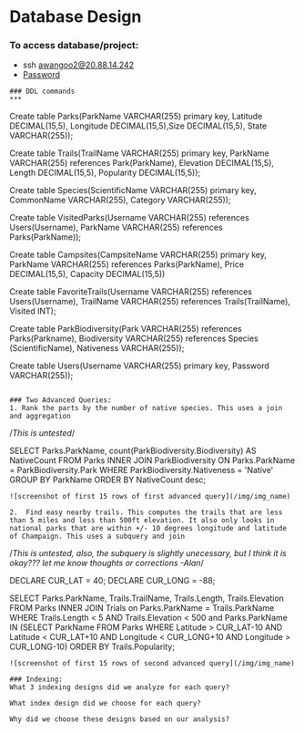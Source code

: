 
# Database Design

### To access database/project: 
* ssh awangoo2@20.88.14.242
* [Password](https://www.youtube.com/watch?v=dQw4w9WgXcQ) 

```
### DDL commands
***
```
Create table Parks(ParkName VARCHAR(255) primary key, Latitude DECIMAL(15,5), Longitude DECIMAL(15,5),Size DECIMAL(15,5), State VARCHAR(255));

Create table Trails(TrailName VARCHAR(255) primary key, ParkName VARCHAR(255) references Park(ParkName), Elevation DECIMAL(15,5), Length DECIMAL(15,5), Popularity DECIMAL(15,5));

Create table Species(ScientificName VARCHAR(255) primary key, CommonName VARCHAR(255), Category VARCHAR(255));

Create table VisitedParks(Username VARCHAR(255) references Users(Username), ParkName VARCHAR(255) references Parks(ParkName));

Create table Campsites(CampsiteName VARCHAR(255) primary key, ParkName VARCHAR(255) references Parks(ParkName), Price DECIMAL(15,5), Capacity DECIMAL(15,5))

Create table FavoriteTrails(Username VARCHAR(255) references Users(Username), TrailName VARCHAR(255) references Trails(TrailName), Visited INT);

Create table ParkBiodiversity(Park VARCHAR(255) references Parks(Parkname), Biodiversity VARCHAR(255) references Species (ScientificName), Nativeness VARCHAR(255));

Create table Users(Username VARCHAR(255) primary key, Password VARCHAR(255));
```

### Two Advanced Queries: 
1. Rank the parts by the number of native species. This uses a join and aggregation
```
/*This is untested*/

SELECT Parks.ParkName, count(ParkBiodiversity.Biodiversity) AS NativeCount 
FROM Parks INNER JOIN ParkBiodiversity ON Parks.ParkName = ParkBiodiversity.Park 
WHERE ParkBiodiversity.Nativeness = 'Native' 
GROUP BY ParkName 
ORDER BY NativeCount desc;


```
![screenshot of first 15 rows of first advanced query](/img/img_name)

2.  Find easy nearby trails. This computes the trails that are less than 5 miles and less than 500ft elevation. It also only looks in national parks that are within +/- 10 degrees longitude and latitude of Champaign. This uses a subquery and join
```
/*This is untested, also, the subquery is slightly unecessary, but I think it is okay??? let me know thoughts or corrections -Alan*/

DECLARE CUR_LAT = 40;
DECLARE CUR_LONG = -88;

SELECT Parks.ParkName, Trails.TrailName, Trails.Length, Trails.Elevation
FROM Parks INNER JOIN Trials on Parks.ParkName = Trails.ParkName
WHERE Trails.Length < 5 AND Trails.Elevation < 500 and Parks.ParkName IN 
	(SELECT ParkName FROM Parks WHERE Latitude > CUR_LAT-10 AND Latitude < 	CUR_LAT+10 AND Longitude < CUR_LONG+10 AND Longitude > CUR_LONG-10)
ORDER BY Trails.Popularity;

```
![screenshot of first 15 rows of second advanced query](/img/img_name)

### Indexing: 
What 3 indexing designs did we analyze for each query? 

What index design did we choose for each query? 

Why did we choose these designs based on our analysis? 
